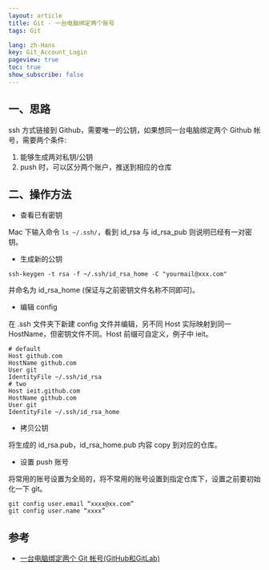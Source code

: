```yaml
---
layout: article
title: Git - 一台电脑绑定两个账号
tags: Git

lang: zh-Hans
key: Git_Account_Login
pageview: true
toc: true
show_subscribe: false
---
```


## 一、思路

ssh 方式链接到 Github，需要唯一的公钥，如果想同一台电脑绑定两个 Github 帐号，需要两个条件:

1. 能够生成两对私钥/公钥
2. push 时，可以区分两个账户，推送到相应的仓库

## 二、操作方法

- 查看已有密钥

Mac 下输入命令 `ls ~/.ssh/`，看到 id_rsa 与 id_rsa_pub 则说明已经有一对密钥。

- 生成新的公钥

```
ssh-keygen -t rsa -f ~/.ssh/id_rsa_home -C "yourmail@xxx.com"
```

并命名为 id_rsa_home (保证与之前密钥文件名称不同即可)。

- 编辑 config

在 .ssh 文件夹下新建 config 文件并编辑，另不同 Host 实际映射到同一 HostName，但密钥文件不同。Host 前缀可自定义，例子中 ieit。

```
# default                                                             
Host github.com
HostName github.com
User git
IdentityFile ~/.ssh/id_rsa
# two                                                                  
Host ieit.github.com
HostName github.com
User git
IdentityFile ~/.ssh/id_rsa_home
```

- 拷贝公钥

将生成的 id_rsa.pub，id_rsa_home.pub 内容 copy 到对应的仓库。

- 设置 push 账号

将常用的账号设置为全局的，将不常用的账号设置到指定仓库下，设置之前要初始化一下 git。

```
git config user.email “xxxx@xx.com”
git config user.name “xxxx”
```

## 参考

- [一台电脑绑定两个 Git 帐号(GitHub和GitLab)](https://blog.csdn.net/jifaliwo123/article/details/79126785)